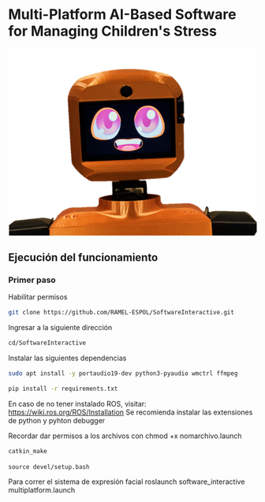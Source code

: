 # Multi-Platform AI-Based Software for Managing Children's Stress
![Imagen de Yaren](https://github.com/RAMEL-ESPOL/YAREN/blob/main/YarenPerfil.png)

## Ejecución del funcionamiento
### Primer paso
Habilitar permisos 
```bash
git clone https://github.com/RAMEL-ESPOL/SoftwareInteractive.git
```

Ingresar a la siguiente dirección
```bash
cd/SoftwareInteractive
```

Instalar las siguientes dependencias
```bash
sudo apt install -y portaudio19-dev python3-pyaudio wmctrl ffmpeg
```

```bash
pip install -r requirements.txt
```

En caso de no tener instalado ROS, visitar: https://wiki.ros.org/ROS/Installation
Se recomienda instalar las extensiones de python y pyhton debugger

Recordar dar permisos a los archivos con chmod +x nomarchivo.launch

    catkin_make

    source devel/setup.bash

Para correr el sistema de expresión facial 
    roslaunch software_interactive multiplatform.launch








